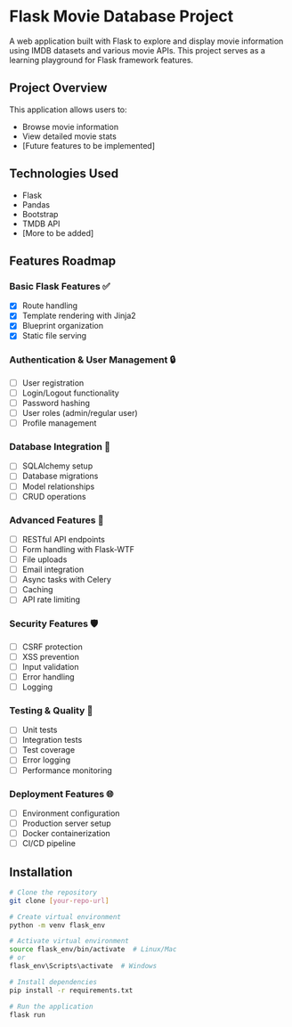# Flask Movie Database Project

A web application built with Flask to explore and display movie information using IMDB datasets and various movie APIs. This project serves as a learning playground for Flask framework features.

## Project Overview

This application allows users to:
- Browse movie information
- View detailed movie stats
- [Future features to be implemented]

## Technologies Used

- Flask
- Pandas
- Bootstrap
- TMDB API
- [More to be added]

## Features Roadmap

### Basic Flask Features ✅
- [x] Route handling
- [x] Template rendering with Jinja2
- [x] Blueprint organization
- [x] Static file serving

### Authentication & User Management 🔒
- [ ] User registration
- [ ] Login/Logout functionality
- [ ] Password hashing
- [ ] User roles (admin/regular user)
- [ ] Profile management

### Database Integration 💾
- [ ] SQLAlchemy setup
- [ ] Database migrations
- [ ] Model relationships
- [ ] CRUD operations

### Advanced Features 🚀
- [ ] RESTful API endpoints
- [ ] Form handling with Flask-WTF
- [ ] File uploads
- [ ] Email integration
- [ ] Async tasks with Celery
- [ ] Caching
- [ ] API rate limiting

### Security Features 🛡️
- [ ] CSRF protection
- [ ] XSS prevention
- [ ] Input validation
- [ ] Error handling
- [ ] Logging

### Testing & Quality 🧪
- [ ] Unit tests
- [ ] Integration tests
- [ ] Test coverage
- [ ] Error logging
- [ ] Performance monitoring

### Deployment Features 🌐
- [ ] Environment configuration
- [ ] Production server setup
- [ ] Docker containerization
- [ ] CI/CD pipeline

## Installation

```bash
# Clone the repository
git clone [your-repo-url]

# Create virtual environment
python -m venv flask_env

# Activate virtual environment
source flask_env/bin/activate  # Linux/Mac
# or
flask_env\Scripts\activate  # Windows

# Install dependencies
pip install -r requirements.txt

# Run the application
flask run